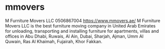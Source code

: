 # mmovers
M Furniture Movers LLC 0506867004  https://www.mmovers.ae/ M Furniture Movers LLC is the best furniture moving company in United Arab Emirates for unloading, transporting and installing furniture for apartments, villas and offices in Abu Dhabi, Ruwais, Al Ain, Dubai, Sharjah, Ajman, Umm Al Quwain, Ras Al Khaimah, Fujairah, Khor Fakkan. 
